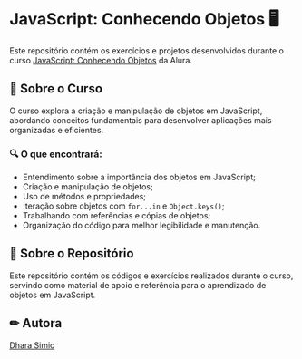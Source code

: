 # JavaScript: Conhecendo Objetos 🖥️

Este repositório contém os exercícios e projetos desenvolvidos durante o curso [JavaScript: Conhecendo Objetos](https://cursos.alura.com.br/course/javascript-conhecendo-objetos) da Alura.

## 📌 Sobre o Curso

O curso explora a criação e manipulação de objetos em JavaScript, abordando conceitos fundamentais para desenvolver aplicações mais organizadas e eficientes.

### 🔍 O que encontrará:
- Entendimento sobre a importância dos objetos em JavaScript;
- Criação e manipulação de objetos;
- Uso de métodos e propriedades;
- Iteração sobre objetos com `for...in` e `Object.keys()`;
- Trabalhando com referências e cópias de objetos;
- Organização do código para melhor legibilidade e manutenção.

## 📂 Sobre o Repositório

Este repositório contém os códigos e exercícios realizados durante o curso, servindo como material de apoio e referência para o aprendizado de objetos em JavaScript.

## ✏ Autora
[Dhara Simic](https://github.com/dharasimic)

